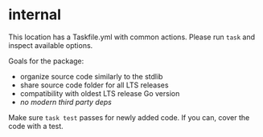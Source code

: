 # internal

This location has a Taskfile.yml with common actions.
Please run `task` and inspect available options.

Goals for the package:

- organize source code similarly to the stdlib
- share source code folder for all LTS releases
- compatibility with oldest LTS release Go version
- *no modern third party deps*

Make sure `task test` passes for newly added code.
If you can, cover the code with a test.
